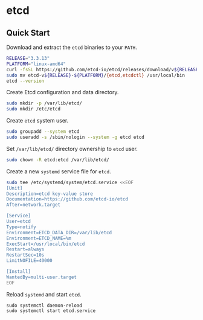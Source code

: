 # etcd

## Quick Start

Download and extract the `etcd` binaries to your `PATH`.

```sh
RELEASE="3.3.13"
PLATFORM="linux-amd64"
curl -fsSL https://github.com/etcd-io/etcd/releases/download/v${RELEASE}/etcd-v${RELEASE}-${PLATFORM}.tar.gz | tar xzvf -
sudo mv etcd-v${RELEASE}-${PLATFORM}/{etcd,etcdctl} /usr/local/bin
etcd --version
```

Create Etcd configuration and data directory.

```sh
sudo mkdir -p /var/lib/etcd/
sudo mkdir /etc/etcd
```

Create `etcd` system user.

```sh
sudo groupadd --system etcd
sudo useradd -s /sbin/nologin --system -g etcd etcd
```

Set `/var/lib/etcd/` directory ownership to `etcd` user.

```sh
sudo chown -R etcd:etcd /var/lib/etcd/
```

Create a new `systemd` service file for `etcd`.

```sh
sudo tee /etc/systemd/system/etcd.service <<EOF
[Unit]
Description=etcd key-value store
Documentation=https://github.com/etcd-io/etcd
After=network.target

[Service]
User=etcd
Type=notify
Environment=ETCD_DATA_DIR=/var/lib/etcd
Environment=ETCD_NAME=%m
ExecStart=/usr/local/bin/etcd
Restart=always
RestartSec=10s
LimitNOFILE=40000

[Install]
WantedBy=multi-user.target
EOF
```

Reload `systemd` and start `etcd`.

```
sudo systemctl daemon-reload
sudo systemctl start etcd.service
```
